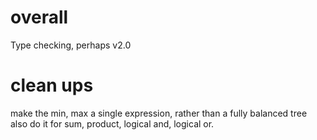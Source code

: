

# overall

Type checking, perhaps v2.0

# clean ups

make the min, max a single expression, rather than a fully balanced tree
also do it for sum, product, logical and, logical or. 

